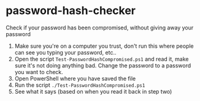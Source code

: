 # password-hash-checker
Check if your password has been compromised, without giving away your password

1. Make sure you're on a computer you trust, don't run this where people can see you typing your password, etc..
2. Open the script `Test-PasswordHashCompromised.ps1` and read it, make sure it's not doing anything bad. Change the password to a password you want to check.
3. Open PowerShell where you have saved the file
4. Run the script `./Test-PasswordHashCompromised.ps1`
5. See what it says (based on when you read it back in step two)
